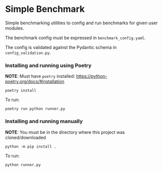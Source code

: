# Simple Benchmark

Simple benchmarking utilities to config and run benchmarks for given user modules.

The benchmark config must be expressed in `benchmark_config.yaml`.

The config is validated against the Pydantic schema in `config_validation.py`.

### Installing and running using Poetry

**NOTE**: Must have `poetry` installed: https://python-poetry.org/docs/#installation

```shell
poetry install
```

To run:

```shell
poetry run python runner.py
```

### Installing and running manually

**NOTE**: You must be in the directory where this project was cloned/downloaded

```shell
python -m pip install .
```

To run:

```shell
python runner.py
```